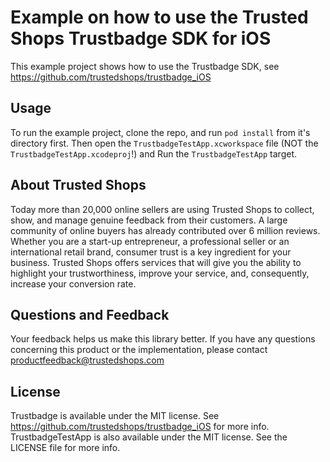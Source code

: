 # Example on how to use the Trusted Shops Trustbadge SDK for iOS

This example project shows how to use the Trustbadge SDK, see https://github.com/trustedshops/trustbadge_iOS

## Usage

To run the example project, clone the repo, and run `pod install` from it's directory first.
Then open the `TrustbadgeTestApp.xcworkspace` file (NOT the `TrustbadgeTestApp.xcodeproj`!) and Run the `TrustbadgeTestApp` target.

## About Trusted Shops

Today more than 20,000 online sellers are using Trusted Shops to collect, show, and manage genuine feedback from their customers. A large community of online buyers has already contributed over 6 million reviews.
Whether you are a start-up entrepreneur, a professional seller or an international retail brand, consumer trust is a key ingredient for your business. Trusted Shops offers services that will give you the ability to highlight your trustworthiness, improve your service, and, consequently, increase your conversion rate.

## Questions and Feedback

Your feedback helps us make this library better. If you have any questions concerning this product or the implementation, please contact productfeedback@trustedshops.com

## License

Trustbadge is available under the MIT license. See https://github.com/trustedshops/trustbadge_iOS for more info.
TrustbadgeTestApp is also available under the MIT license. See the LICENSE file for more info.
